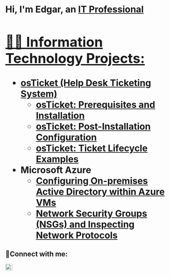 <h1>Hi, I'm Edgar, an <a href="https://linkedin.com/in/edgartech">IT Professional

<h2>👨‍💻 Information Technology Projects:</h2>

- <b>osTicket (Help Desk Ticketing System)</b>
  - [osTicket: Prerequisites and Installation](https://github.com/edgarrafaelit/osticket-prereqs)
  - [osTicket: Post-Installation Configuration](https://github.com/edgarrafaelit/post-install-config)
  - [osTicket: Ticket Lifecycle Examples](https://github.com/edgarrafaelit/ticket-lifecycle)
- <b>Microsoft Azure</b>
  - [Configuring On-premises Active Directory within Azure VMs](https://github.com/edgarrafaelit/configure-ad)
  - [Network Security Groups (NSGs) and Inspecting Network Protocols](https://github.com/edgarrafaelit/azure-network-protocols)

<h2>🤳Connect with me:</h2>

[<img align="left" alt="Josh | LinkedIn" width="22px" src="https://cdn.jsdelivr.net/npm/simple-icons@v3/icons/linkedin.svg" />][linkedin]

[linkedin]: https://linkedin.com/in/edgartech
